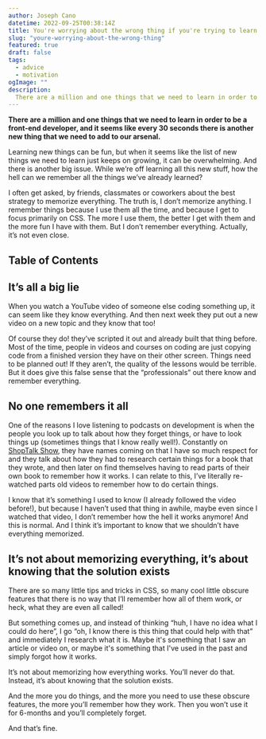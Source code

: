 ```yaml
---
author: Joseph Cano
datetime: 2022-09-25T00:38:14Z
title: You're worrying about the wrong thing if you're trying to learn it all
slug: "youre-worrying-about-the-wrong-thing"
featured: true
draft: false
tags:
  - advice
  - motivation
ogImage: ""
description:
  There are a million and one things that we need to learn in order to be a front-end developer, and it seems like every 30 seconds there is another new thing that we need to add to our arsenal.
---
```


**There are a million and one things that we need to learn in order to be a front-end developer, and it seems like every 30 seconds there is another new thing that we need to add to our arsenal.**

Learning new things can be fun, but when it seems like the list of new things we need to learn just keeps on growing, it can be overwhelming.
And there is another big issue. While we’re off learning all this new stuff, how the hell can we remember all the things we’ve already learned?

I often get asked, by friends, classmates or coworkers about the best strategy to memorize everything.
The truth is, I don’t memorize anything. I remember things because I use them all the time, and because I get to focus primarily on CSS. The more I use them, the better I get with them and the more fun I have with them. But I don’t remember everything.
Actually, it’s not even close.

## Table of Contents

## It’s all a big lie

When you watch a YouTube video of someone else coding something up, it can seem like they know everything. And then next week they put out a new video on a new topic and they know that too!

Of course they do! they’ve scripted it out and already built that thing before.
Most of the time, people in videos and courses on coding are just copying code from a finished version they have on their other screen.
Things need to be planned out! If they aren’t, the quality of the lessons would be terrible.
But it does give this false sense that the “professionals” out there know and remember everything.

## No one remembers it all

One of the reasons I love listening to podcasts on development is when the people you look up to talk about how they forget things, or have to look things up (sometimes things that I know really well!).
Constantly on [ShopTalk Show](https://shoptalkshow.com/), they have names coming on that I have so much respect for and they talk about how they had to research certain things for a book that they wrote, and then later on find themselves having to read parts of their own book to remember how it works.
I can relate to this, I’ve literally re-watched parts old videos to remember how to do certain things.

I know that it’s something I used to know (I already followed the video before!), but because I haven’t used that thing in awhile, maybe even since I watched that video, I don’t remember how the hell it works anymore!
And this is normal.
And I think it’s important to know that we shouldn’t have everything memorized.

## It’s not about memorizing everything, it’s about knowing that the solution exists

There are so many little tips and tricks in CSS, so many cool little obscure features that there is no way that I’ll remember how all of them work, or heck, what they are even all called!

But something comes up, and instead of thinking “huh, I have no idea what I could do here”, I go “oh, I know there is this thing that could help with that” and immediately I research what it is. Maybe it's something that I saw an article or video on, or maybe it's something that I've used in the past and simply forgot how it works.

It’s not about memorizing how everything works. You’ll never do that. Instead, it’s about knowing that the solution exists.

And the more you do things, and the more you need to use these obscure features, the more you’ll remember how they work. Then you won’t use it for 6-months and you’ll completely forget.

And that’s fine.
